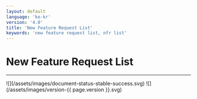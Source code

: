 ```yaml
---
layout: default
language: 'ko-kr'
version: '4.0'
title: 'New Feature Request List'
keywords: 'new feature request list, nfr list'
---
```


# New Feature Request List
<hr />
![](/assets/images/document-status-stable-success.svg) ![](/assets/images/version-{{ page.version }}.svg)

